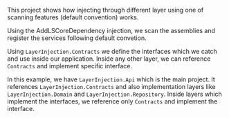 This project shows how injecting through different layer using one of scanning features (default convention) works.

Using the AddLSCoreDependency injection, we scan the assemblies and register the services following default convetion.

Using `LayerInjection.Contracts` we define the interfaces which we catch and use inside our application.
Inside any other layer, we can reference `Contracts` and implement specific interface.

In this example, we have `LayerInjection.Api` which is the main project.
It references `LayerInjection.Contracts` and also implementation layers like `LayerInjection.Domain` and `LayerInjection.Repository`.
Inside layers which implement the interfaces, we reference only `Contracts` and implement the interface.